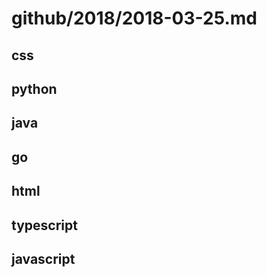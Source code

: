 # github/2018/2018-03-25.md



## css



## python



## java



## go



## html



## typescript



## javascript
